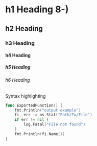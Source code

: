 # h1 Heading 8-)
## h2 Heading
### h3 Heading
#### h4 Heading
##### h5 Heading
###### h6 Heading

Syntax highlighting

``` go
func ExportedFunction() {
    fmt.Println("output example")
    fi, err := os.Stat("Path/To/File")
    if err != nil {
        log.Fatal("File not found")
    }
    fmt.Println(fi.Name())
}
```
